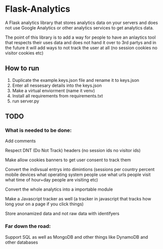 # Flask-Analytics
A Flask analytics library that stores analytics data on your servers and does not use Google Analytics or other analytics services to get analytics data.

The point of this library is to add a way for people to have an anlaytics tool that respects their uses data and does not hand it over to 3rd partys and in the future it will add ways to not track the user at all (no session cookies no visitor cookies etc)

## How to run
1. Duplicate the example.keys.json file and rename it to keys.json
2. Enter all nessesary details into the keys.json
3. Make a virtual enviorment (name it venv)
4. Install all requirements from requirements.txt
5. run server.py

## TODO
### What is needed to be done:

Add comments

Respect DNT (Do Not Track) headers (no session ids no visitor ids)

Make allow cookies banners to get user consent to track them

Convert the indivsual entrys into dimintions (sessions per country percent mobile devices what operating system people use what urls people visit what time of hour+day people are visiting etc)

Convert the whole analytics into a importable module

Make a Javascript tracker as well (a tracker in javascript that tracks how long your on a page if you click things)

Store anonamized data and not raw data with identifyers

### Far down the road:

Support SQL as well as MongoDB and other things like DynamoDB and other databases
